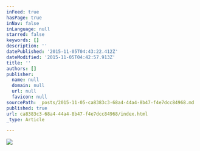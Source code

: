 ```yaml
---
inFeed: true
hasPage: true
inNav: false
inLanguage: null
starred: false
keywords: []
description: ''
datePublished: '2015-11-05T04:43:22.412Z'
dateModified: '2015-11-05T04:42:57.913Z'
title: ''
authors: []
publisher:
  name: null
  domain: null
  url: null
  favicon: null
sourcePath: _posts/2015-11-05-ca8383c3-68a4-44a4-8b47-f4e7dcc84968.md
published: true
url: ca8383c3-68a4-44a4-8b47-f4e7dcc84968/index.html
_type: Article

---
```

![](https://the-grid-user-content.s3-us-west-2.amazonaws.com/8fcca1d1-0dae-4109-aef7-c6f0fee965fc.jpg)